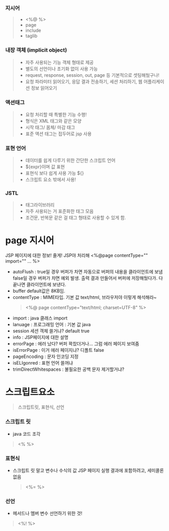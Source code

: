 ### 지시어
> - <%@ %>
> - page
> - include
> - taglib

### 내장 객체 (implicit object)
> - 자주 사용되는 기능 객체 형태로 제공
> - 별도의 선언이나 초기화 없이 사용 가능
> - request, response, session, out, page 등
기본적으로 셋팅해뒀구나!
> - 요청 파라미터 읽어오기, 응답 결과 전송하기,
세션 처리하기, 웹 어플리케이션 정보 읽어오기 

### 액션태그
> - 요청 처리할 때 특별한 기능 수행!
> - 형식은 XML 태그와 같은 모양
> - 시작 태그/ 몸체/ 마감 태그
> - 표준 액션 태그는 접두어로 jsp 사용

### 표현 언어
> - 데이터를 쉽게 다루기 위한 간단한 스크립트 언어
> - ${expr}이며 값 표현
> - 표현식 보다 쉽게 사용 가능 ${}
> - 스크립트 요소 밖에서 사용!

### JSTL
> - 태그라이브러리
> - 자주 사용되는 거 표준화한 태그 모음
> - 조건문, 반복문 같은 걸 태그 형태로 사용할 수 있게 함.


# page 지시어
JSP 페이지에 대한 정보! 줄게! JSP야 처리해
<%@page contentType="" import="" ... %>

- autoFlush : true일 경우 버퍼가 차면 자동으로 버퍼의 내용을 클라이언트에 보냄
false일 경우 버퍼가 차면 예외 발생. 출력 결과 만들어서 버퍼에 저장해뒀다가. 다 끝나면 클라이언트에 보낸다.
- buffer default값은 8KB임.
- contentType : MIME타입. 기본 값 text/html, 브라우저야 이렇게 해석해라~
  > <%@ page contentType="text/html; charset=UTF-8" %>
- import : java 클래스 import
- lanuage : 프로그래밍 언어 : 기본 값 java
- session 세션 객체 쓸거냐? default true
- info : JSP페이지에 대한 설명
- errorPage : 에러 났다? 버퍼 꽉찼더거나... 그럼 에러 페이지 보여줌
- isErrorPage : 이거 에러 페이지냐? 디폴트 false
- pageEncoding : 문자 인코딩 지정
- isELIgonred : 표현 언어 쓸꺼냐
- trimDirectWhitespaces : 불필요한 공백 문자 제거할거냐?

# 스크립트요소
> 스크립트릿, 표현식, 선언

### 스크립트 릿
- java 코드 조각
> <% %>
### 표현식
- 스크립트 릿 말고 변수나 수식의 값 JSP 페이지 실행 결과에 포함하려고,
  세미콜론 없음
  > <%= %>
### 선언
- 메서드나 멤버 변수 선언하기 위한 것!
> <%! %>